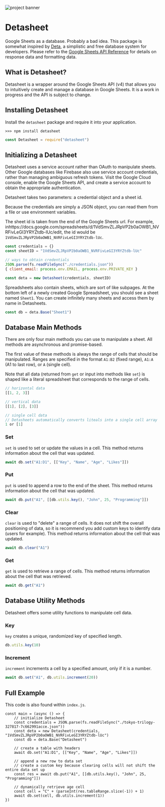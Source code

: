 ![project banner](https://project-banner.phamn23.repl.co/?title=Detasheet&description=Google%20Sheets%20as%20a%20database&stack=node)

# Detasheet
Google Sheets as a database. Probably a bad idea. This package is somewhat inspired by [Deta](http://deta.sh/), a simplistic and free database system for developers. Please refer to the [Google Sheets API Reference](https://developers.google.com/sheets/api/reference/rest) for details on response data and formatting data.

## What is Detasheet?
Detasheet is a wrapper around the Google Sheets API (v4) that allows you to intuitively create and manage a database in Google Sheets. It is a work in progress and the API is subject to change.

## Installing Detasheet
Install the `detasheet` package and require it into your application. 
```
>>> npm install detasheet
```
```js
const Detasheet = require("detasheet")
```

## Initializing a Detasheet
Detasheet uses a service account rather than OAuth to manipulate sheets. Other Google databases like Firebase also use service account credentials, rather than managing ambiguous refresh tokens. Visit the Google Cloud console, enable the Google Sheets API, and create a service account to obtain the appropriate authentication. 

Detasheet takes two parameters: a credential object and a sheet id.

Because the credentials are simply a JSON object, you can read them from a file or use environment variables. 

The sheet id is taken from the end of the Google Sheets url. For example, inhttps://docs.google.com/spreadsheets/d/1VdSmvZLJRpVP2b0aOWB1_NVRFivLeGI3YRYZtdb-lUc/edit, the id would be `1VdSmvZLJRpVP2b0aOWB1_NVRFivLeGI3YRYZtdb-lUc`.

```js
const credentials = {}
const sheetID = "1VdSmvZLJRpVP2b0aOWB1_NVRFivLeGI3YRYZtdb-lUc"

// ways to obtain credentials
JSON.parse(fs.readFileSync("./credentials.json"))
{ client_email: process.env.EMAIL, process.env.PRIVATE_KEY }
```

```js
const deta = new Detasheet(credentials, sheetID)
```

Spreadsheets also contain sheets, which are sort of like subpages. At the bottom left of a newly created Google Spreadsheet, you should see a sheet named `Sheet1`. You can create infinitely many sheets and access them by name in Detasheets.

```js
const db = deta.Base("Sheet1")
```

## Database Main Methods
There are only four main methods you can use to manipulate a sheet. All methods are asynchronous and promise-based. 

The first value of these methods is always the range of cells that should be manipulated. Ranges are specified in the format `A1:B2` (fixed range), `A1:A` (A1 to last row), or `A` (single cell).

Note that all data (returned from `get` or input into methods like `set`) is shaped like a literal spreadsheet that corresponds to the range of cells. 

```js
// horizontal data
[[1, 2, 3]]

// vertical data
[[1], [2], [3]]

// single cell data
// Detasheets automatically converts liteals into a single cell array
1 or [1]
```

### Set
`set` is used to set or update the values in a cell. This method returns information about the cell that was updated.

```js
await db.set("A1:D1", [["Key", "Name", "Age", "Likes"]])
```

### Put
`put` is used to append a row to the end of the sheet. This method returns information about the cell that was updated.

```js
await db.put("A1", [[db.utils.key(), "John", 25, "Programming"]])
```

### Clear
`clear` is used to "delete" a range of cells. It does not shift the overall positioning of data, so it is recommend you add custom keys to identify data (users for example). This method returns information about the cell that was updated.

```js
await db.clear("A1")
```

### Get
`get` is used to retrieve a range of cells. This method returns information about the cell that was retrieved.

```js
await db.get("A1")
```

## Database Utility Methods
Detasheet offers some utility functions to manipulate cell data.

### Key
`key` creates a unique, randomized key of specified length.
```js
db.utils.key(10)
```

### Increment
`increment` increments a cell by a specified amount, only if it is a number.
```js
await db.set("A1", db.utils.increment(20))
```

## Full Example
This code is also found within `index.js`.

```
const main = (async () => {
    // initialize Detasheet
    const credentials = JSON.parse(fs.readFileSync("./tokyo-trilogy-327817-7c662991acce.json"))
    const deta = new Detasheet(credentials, "1VdSmvZLJRpVP2b0aOWB1_NVRFivLeGI3YRYZtdb-lUc")
    const db = deta.Base("Detasheet")

    // create a table with headers
    await db.set("A1:D1", [["Key", "Name", "Age", "Likes"]])

    // append a new row to data set 
    // create a custom key because clearing cells will not shift the entire data set up
    const res = await db.put("A1", [[db.utils.key(), "John", 25, "Programming"]])

    // dynamically retrieve age cell
    const cell = "C" + (parseInt(res.tableRange.slice(-1)) + 1)
    await db.set(cell, db.utils.increment(1))
})
```